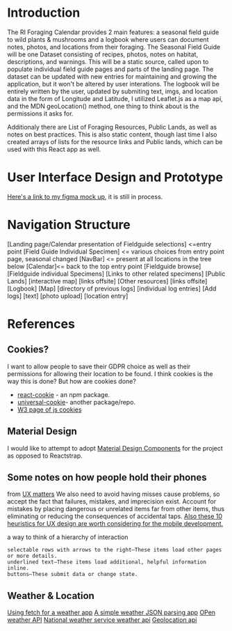 # Introduction

The RI Foraging Calendar provides 2 main features: a seasonal field guide to wild plants & mushrooms and a logbook where users can document notes, photos, and locations from their foraging. The Seasonal Field Guide will be one Dataset consisting of recipes, photos, notes on habitat, descriptions, and warnings. This will be a static source, called upon to populate individual field guide pages and parts of the landing page. The dataset can be updated with new entries for maintaining and growing the application, but it won't be altered by user interations. The logbook will be entirely written by the user, updated by submiting text, imgs, and location data in the form of Longitude and Latitude, I utilized Leaflet.js as a map api, and the MDN geoLocation() method, one thing to think about is the permissions it asks for.
    
Additionaly there are List of Foraging Resources, Public Lands, as well as notes on best practices. This is also static content, though last time I also created arrays of lists for the resource links and Public lands, which can be used with this React app as well.

# User Interface Design and Prototype

[Here's a link to my figma mock up](https://www.figma.com/file/BFYyoJnBJlD7sh3y5kPFSC/Mushroom-Forage-Calendar?node-id=0%3A1), it is still in process.

# Navigation Structure

[Landing page/Calendar presentation of Fieldguide selections]  <=entry point
    [Field Guide Individual Specimen] <= various choices from entry point page, seasonal changed
    [NavBar] <= present at all locations in the tree below
        [Calendar]<= back to the top entry point
        [Fieldguide browse]
            [Fieldguide individual Specimens]
                [Links to other related specimens]
        [Public Lands]
            [interactive map]
            [links offsite]
        [Other resources]
            [links offsite]
        [Logbook]
            [Map]
            [directory of previous logs]
                [individual log entries]
            [Add logs]
                [text]
                [photo upload]
                [location entry]
            
# References

## Cookies?

I want to allow people to save their GDPR choice as well as their permissions for allowing their location to be found. I think cookies is the way this is done? But how are cookies done?
* [react-cookie](https://www.npmjs.com/package/react-cookie) - an npm package.
* [universal-cookie](https://github.com/reactivestack/cookies/tree/master/packages/universal-cookie)- another package/repo.
* [W3 page of js cookies](https://www.w3schools.com/js/js_cookies.asp)

## Material Design

I would like to attempt to adopt [Material Design Components](https://material.io/resources) for the project as opposed to Reactstrap.  

## Some notes on how people hold their phones

from [UX matters](https://www.uxmatters.com/mt/archives/2017/03/design-for-fingers-touch-and-people-part-1.php)
We also need to avoid having misses cause problems, so accept the fact that failures, mistakes, and imprecision exist. Account for mistakes by placing dangerous or unrelated items far from other items, thus eliminating or reducing the consequences of accidental taps.
[Also these 10 heuristics for UX design are worth considering for the mobile development.](https://www.uxmatters.com/mt/archives/2017/07/design-for-fingers-touch-and-people-part-3.php)

a way to think of a hierarchy of interaction

    selectable rows with arrows to the right—These items load other pages or more details.
    underlined text—These items load additional, helpful information inline.
    buttons—These submit data or change state.

## Weather & Location 

[Using fetch for a weather app](https://bithacker.dev/fetch-weather-openweathermap-api-javascript)
[A simple weather JSON parsing app](https://medium.com/swlh/a-simple-javascript-weather-application-and-json-parsing-abd21ff0ea9a)
[OPen weather API](https://openweathermap.org/appid)
[National weather service weather api](https://www.weather.gov/documentation/services-web-api)
[Geolocation api](https://developer.mozilla.org/en-US/docs/Web/API/Geolocation_API)
